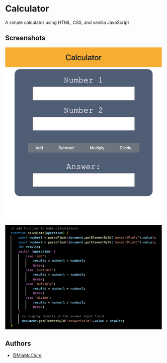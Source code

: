 # Calculator

A simple calculator using HTML, CSS, and vanilla JavaScript


## Screenshots
  ![alt text](/images/basic-calculator.png)

   ![alt text](/images/calculator-function.png)


## Authors

- [@MiaMcClure](https://github.com/MiaMcClure)

